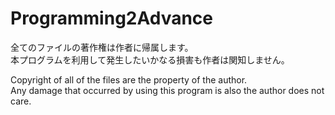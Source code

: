 # Programming2Advance
全てのファイルの著作権は作者に帰属します。  
本プログラムを利用して発生したいかなる損害も作者は関知しません。  

Copyright of all of the files are the property of the author.  
Any damage that occurred by using this program is also the author does not care.  

